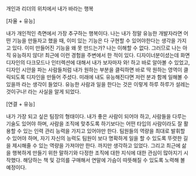 개인과 리더의 위치에서 내가 바라는 행복

[자율 + 유능]

내가 개인적인 측면에서 가장 추구하는 행복이다. 나는 내가 정말 유능한 개발자라면 어떤 기능을 만들자고 했을 때, 이미 있는 기능은 다 구현할 수 있어야한다는 생각을 가지고 있다. 이미 만들어진 기능을 왜 못 만드는가? 나는 이해할 수 없다. 그러므로 나는 아직 유능하지 않다!
최근에 이런 경험을 주변에서 한 적이 있다. 디자이너분이셨는데 화면 디자인의 다크모드나 인터렉션에 대해서 내가 보자마자 와! 하고 바로 알아볼 수 있었고, 디자인 시안을 파는 사람들처럼 내가 원하는 부분을 클릭하면 바로 딱 원하는 영역이 클릭되도록 디자인을 만들어 주셨다. 미래에 내도 유능해진다면 저런 분과 함께 일해볼 수 있을까 라는 생각이 들었다.
유능한 사람과 일을 한다는 것은 이렇게 하루 하루가 설레는 것이구나! 라는 사실을 알게 되었다.

[연결 + 유능]

내가 가장 되고 싶은 팀장의 형태이다. 내가 좋은 사람이 되어야 하고, 사람들을 다루는 기술도 있어야 하며, 사람을 조직에 맞추도록 하기보다는 어떤 타입의 사람이라도 잘 활용할 수 있는 인력 관리 능력을 가지고 있어야만 한다.
팀원들의 역량을 최대로 발휘할 수 있어야 하며, 자기 자신의 능력도 팀원이 보다 명확하게 일을 할 수 있도록 뚜렷한 길을 제시해줄 수 있는 역량을 가져야만 한다. 까지만 생각하고 있었다.
그리고 최근에 삶을 행복하게 만들기 위한 말하기와 다정한 조직에 대한 지식에 대한 관심이 많아지기 시작했다. 해당하는 책 및 강의를 구매해서 연말에 가슴이 따뜻해질 수 있도록 노력해 볼 예정이다.